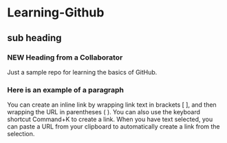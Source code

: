 # Learning-Github
## sub heading
### NEW Heading from a Collaborator

Just a sample repo for learning the basics of GitHub.

### Here is an example of a paragraph

You can create an inline link by wrapping link text in brackets [ ], and then wrapping the URL in parentheses ( ). You can also use the keyboard shortcut Command+K to create a link. When you have text selected, you can paste a URL from your clipboard to automatically create a link from the selection.
